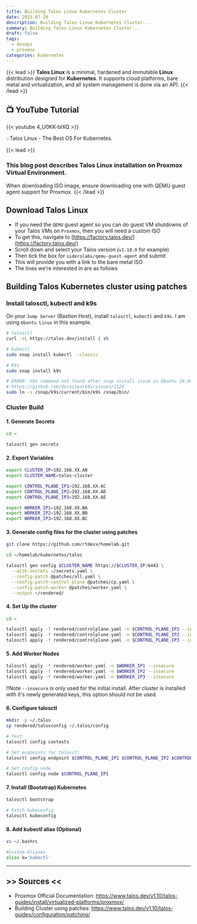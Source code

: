 ```yaml
---
title: Building Talos Linux Kubernetes Cluster
date: 2025-07-20
description: Building Talos Linux Kubernetes Cluster...
summary: Building Talos Linux Kubernetes Cluster...
draft: false
tags:
  - devops
  - proxmox
categories: Kubernetes
---
```

{{< lead >}}
**Talos** **Linux** is a minimal, hardened and immutable **Linux** distribution designed for **Kubernetes**. It supports cloud platforms, bare metal and virtualization, and all system management is done via an API.
{{< /lead >}}

## 📺 YouTube Tutorial

{{< youtube 4_U0KK-blXQ >}}

💡Talos Linux - The Best OS For Kubernetes.

{{< lead >}}
### This blog post describes Talos Linux installation on Proxmox Virtual Environment.

When downloading ISO image, ensure downloading one with QEMU guest agent support for Proxmox.
{{< /lead >}}
## Download Talos Linux

- If you need the `QEMU` guest agent so you can do guest VM shutdowns of your Talos VMs on `Proxmox`, then you will need a custom ISO
- To get this, navigate to [https://factory.talos.dev/](https://factory.talos.dev/)
- Scroll down and select your Talos version (`v1.10.0` for example)
- Then tick the box for `siderolabs/qemu-guest-agent` and submit
- This will provide you with a link to the bare metal ISO
- The lines we’re interested in are as follows
## Building Talos Kubernetes cluster using patches

### Install talosctl, kubectl and k9s

On your `Jump Server` (Bastion Host), install `talosctl`, `kubectl` and `k9s`. I am using `Ubuntu Linux` in this example.

```bash
# talosctl
curl -sL https://talos.dev/install | sh

# kubectl
sudo snap install kubectl --classic

# k9s
sudo snap install k9s

# ERROR: k9s command not found after snap install issue in Ubuntu 24.04
# https://github.com/derailed/k9s/issues/2128
sudo ln -s /snap/k9s/current/bin/k9s /snap/bin/
```
### Cluster Build

#### 1. Generate Secrets

```bash
cd ~

talosctl gen secrets
```
#### 2. Export Variables

```Bash
export CLUSTER_IP=192.168.XX.AB
export CLUSTER_NAME=talos-cluster

export CONTROL_PLANE_IP1=192.168.XX.AC
export CONTROL_PLANE_IP2=192.168.XX.AD
export CONTROL_PLANE_IP3=192.168.XX.AE

export WORKER_IP1=192.168.XX.BA
export WORKER_IP2=192.168.XX.BB
export WORKER_IP3=192.168.XX.BC
```
#### 3. Generate config files for the cluster using patches

```bash
git clone https://github.com/rtdevx/homelab.git

cd ~/homelab/kubernetes/talos

talosctl gen config $CLUSTER_NAME https://$CLUSTER_IP:6443 \
  --with-secrets ~/secrets.yaml \
  --config-patch @patches/all.yaml \
  --config-patch-control-plane @patches/cp.yaml \
  --config-patch-worker @patches/worker.yaml \
  --output ~/rendered/
```
#### 4. Set Up the cluster

```bash
cd ~

talosctl apply -f rendered/controlplane.yaml -n $CONTROL_PLANE_IP1 --insecure
talosctl apply -f rendered/controlplane.yaml -n $CONTROL_PLANE_IP2 --insecure
talosctl apply -f rendered/controlplane.yaml -n $CONTROL_PLANE_IP3 --insecure
```
#### 5. Add Worker Nodes

```bash
talosctl apply -f rendered/worker.yaml -n $WORKER_IP1 --insecure
talosctl apply -f rendered/worker.yaml -n $WORKER_IP2 --insecure
talosctl apply -f rendered/worker.yaml -n $WORKER_IP3 --insecure
```

‼️Note `--insecure` is only used for the initial install. After cluster is installed with it's newly generated keys, this option should not be used.
#### 6. Configure talosctl

```bash
mkdir -p ~/.talos 
cp rendered/talosconfig ~/.talos/config

# Test
talosctl config contexts

# Set endpoints for talosctl
talosctl config endpoint $CONTROL_PLANE_IP1 $CONTROL_PLANE_IP2 $CONTROL_PLANE_IP3

# Set config node
talosctl config node $CONTROL_PLANE_IP1
```
#### 7. Install (Bootstrap) Kubernetes

```Bash
talosctl bootstrap

# Fetch kubeconfig
talosctl kubeconfig
```
#### 8. Add kubectl alias (Optional)

```Bash
vi ~/.bashrc

#Custom Aliases
alias k='kubectl'
```

---
## >> Sources <<

- Proxmox Official Documentation: https://www.talos.dev/v1.10/talos-guides/install/virtualized-platforms/proxmox/
- Building Cluster using patches: https://www.talos.dev/v1.10/talos-guides/configuration/patching/


